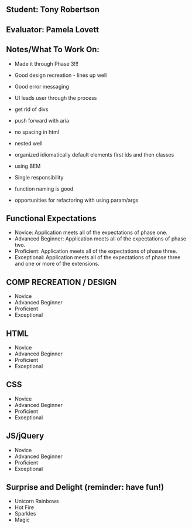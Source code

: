 ## Student: Tony Robertson
## Evaluator: Pamela Lovett
## Notes/What To Work On:

- Made it through Phase 3!!!
- Good design recreation - lines up well
- Good error messaging
- UI leads user through the process

- get rid of divs
- push forward with aria
- no spacing in html
- nested well

- organized idiomatically
default elements first 
ids and then classes
- using BEM 

- Single responsibility
- function naming is good
- opportunities for refactoring with using param/args


## Functional Expectations

* Novice: Application meets all of the expectations of phase one.  
* Advanced Beginner: Application meets all of the expectations of phase two.  
* Proficient: Application meets all of the expectations of phase three.  
* Exceptional: Application meets all of the expectations of phase three and one or more of the extensions.  


## COMP RECREATION / DESIGN

* Novice  
* Advanced Beginner  
* Proficient  
* Exceptional  


## HTML

* Novice  
* Advanced Beginner  
* Proficient  
* Exceptional  


## CSS

* Novice  
* Advanced Beginner  
* Proficient  
* Exceptional  


## JS/jQuery

* Novice  
* Advanced Beginner  
* Proficient  
* Exceptional  


## Surprise and Delight (reminder: have fun!)

* Unicorn Rainbows  
* Hot Fire  
* Sparkles  
* Magic